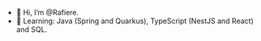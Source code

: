 - 👋 Hi, I’m @Rafiere.
- 👀 Learning: Java (Spring and Quarkus), TypeScript (NestJS and React) and SQL.
